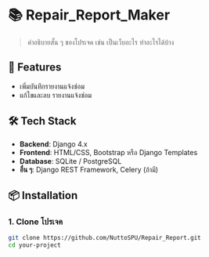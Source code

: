 # 📚 Repair_Report_Maker

> คำอธิบายสั้น ๆ ของโปรเจค เช่น เป็นเว็บอะไร ทำอะไรได้บ้าง

## 🚀 Features

- เพิ่มบันทึกรายงานแจ้งซ่อม
- แก้ไขและลบ รายงานแจ้งซ่อม

## 🛠️ Tech Stack

- **Backend**: Django 4.x
- **Frontend**: HTML/CSS, Bootstrap หรือ Django Templates
- **Database**: SQLite / PostgreSQL
- **อื่น ๆ**: Django REST Framework, Celery (ถ้ามี)

## 📦 Installation

### 1. Clone โปรเจค
```bash
git clone https://github.com/NuttoSPU/Repair_Report.git
cd your-project
